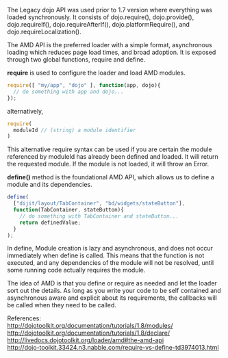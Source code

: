 The Legacy dojo API was used prior to 1.7 version where everything was loaded synchronously. It consists of dojo.require(), dojo.provide(), dojo.requireIf(), dojo.requireAfterIf(), dojo.platformRequire(), and dojo.requireLocalization().


The AMD API is the preferred loader with a simple format, asynchronous loading which reduces page load times, and broad adoption. It is exposed through two global functions, require and define.  

**require** is used to configure the loader and load AMD modules.         

```js
require([ "my/app", "dojo" ], function(app, dojo){
  // do something with app and dojo...
});
```
alternatively,

```js
require(
  moduleId // (string) a module identifier
)
```

This alternative require syntax can be used if you are certain the module referenced by moduleId has already been defined and loaded. It will return the requested module. If the module is not loaded, it will throw an Error.

**define()** method is the foundational AMD API, which allows us to define a module and its dependencies.
```js
define(
  ["dijit/layout/TabContainer", "bd/widgets/stateButton"],
  function(TabContainer, stateButton){
    // do something with TabContainer and stateButton...
    return definedValue;
  }
);
```

In define, Module creation is lazy and asynchronous, and does not occur immediately when define is called. This means that the function is not executed, and any dependencies of the module will not be resolved, until some running code actually requires the module.

The idea of AMD is that you define or require as needed and let the loader sort out the details.  As long as you write your code to be self contained and asynchronous aware and explicit about its requirements, the callbacks will be called when they need to be called.

References:     
http://dojotoolkit.org/documentation/tutorials/1.8/modules/                 
http://dojotoolkit.org/documentation/tutorials/1.8/declare/                                                     
http://livedocs.dojotoolkit.org/loader/amd#the-amd-api                                  
http://dojo-toolkit.33424.n3.nabble.com/require-vs-define-td3974013.html
  